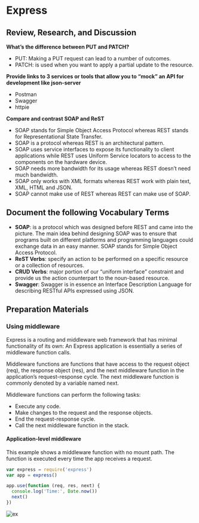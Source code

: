 # Express

## Review, Research, and Discussion

**What’s the difference between PUT and PATCH?**
* PUT: Making a PUT request can lead to a number of outcomes.
* PATCH: is used when you want to apply a partial update to the resource.

**Provide links to 3 services or tools that allow you to “mock” an API for development like json-server**
* Postman
* Swagger
* httpie

**Compare and contrast SOAP and ReST**
* SOAP stands for Simple Object Access Protocol whereas REST stands for Representational State Transfer.
* SOAP is a protocol whereas REST is an architectural pattern.
* SOAP uses service interfaces to expose its functionality to client applications while REST uses Uniform Service locators to access to the components on the hardware device.
* SOAP needs more bandwidth for its usage whereas REST doesn’t need much bandwidth.
* SOAP only works with XML formats whereas REST work with plain text, XML, HTML and JSON.
* SOAP cannot make use of REST whereas REST can make use of SOAP.

## Document the following Vocabulary Terms
* **SOAP**: is a protocol which was designed before REST and came into the picture. The main idea behind designing SOAP was to ensure that programs built on different platforms and programming languages could exchange data in an easy manner. SOAP stands for Simple Object Access Protocol.
* **ReST Verbs**: specify an action to be performed on a specific resource or a collection of resources.
* **CRUD Verbs**: major portion of our “uniform interface” constraint and provide us the action counterpart to the noun-based resource. 
* **Swagger**: Swagger is in essence an Interface Description Language for describing RESTful APIs expressed using JSON. 

## Preparation Materials

### Using middleware
Express is a routing and middleware web framework that has minimal functionality of its own: An Express application is essentially a series of middleware function calls.

Middleware functions are functions that have access to the request object (req), the response object (res), and the next middleware function in the application’s request-response cycle. The next middleware function is commonly denoted by a variable named next.

Middleware functions can perform the following tasks:
* Execute any code.
* Make changes to the request and the response objects.
* End the request-response cycle.
* Call the next middleware function in the stack.

#### Application-level middleware
This example shows a middleware function with no mount path. The function is executed every time the app receives a request.

```js
var express = require('express')
var app = express()

app.use(function (req, res, next) {
  console.log('Time:', Date.now())
  next()
})
```
![ex](https://www.tutorialspoint.com/expressjs/images/middleware_desc.jpg)